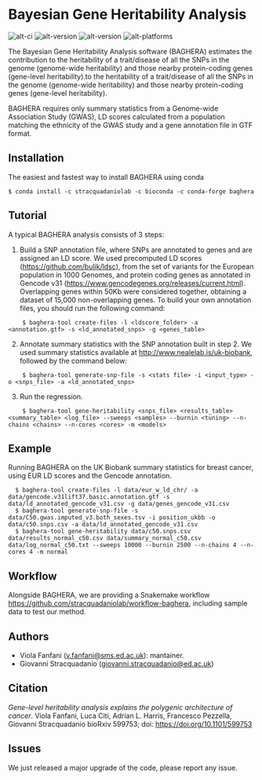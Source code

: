 # Bayesian Gene Heritability Analysis

![alt-ci](https://github.com/stracquadaniolab/baghera/workflows/release/badge.svg)
![alt-version](https://img.shields.io/github/v/tag/stracquadaniolab/baghera)
![alt-version](https://anaconda.org/stracquadaniolab/baghera/badges/version.svg)
![alt-platforms](https://anaconda.org/stracquadaniolab/baghera/badges/platforms.svg)


The Bayesian Gene Heritability Analysis software (BAGHERA) estimates the contribution
to the heritability of a trait/disease of all the SNPs in the genome (genome-wide heritability)
and those nearby protein-coding genes (gene-level heritability).to the heritability of
a trait/disease of all the SNPs in the genome (genome-wide heritability)
and those nearby protein-coding genes (gene-level heritability).

BAGHERA requires only summary statistics from a Genome-wide Association Study (GWAS),
LD scores calculated from a population matching the ethnicity of the GWAS study and
a gene annotation file in GTF format.

## Installation


The easiest and fastest way to install BAGHERA using conda

```
$ conda install -c stracquadaniolab -c bioconda -c conda-forge baghera
```

Tutorial
---------------

A typical BAGHERA analysis consists of 3 steps:

1. Build a SNP annotation file, where SNPs are annotated to genes and are
    assigned an LD score. We used precomputed LD scores
    (https://github.com/bulik/ldsc), from the set of variants for the European
    population in 1000 Genomes, and protein coding genes as annotated in Gencode
    v31 (https://www.gencodegenes.org/releases/current.html). Overlapping genes
    within 50Kb were considered together, obtaining a dataset of 15,000
    non-overlapping genes. To build your own annotation files, you should run
    the following command:

```
    $ baghera-tool create-files -l <ldscore_folder> -a <annotation.gtf> -s <ld_annotated_snps> -g <genes_table>
```

2. Annotate summary statistics with the SNP annotation built in step 2. We used summary statistics available at http://www.nealelab.is/uk-biobank, followed by the command below:

```
    $ baghera-tool generate-snp-file -s <stats file> -i <input_type> -o <snps_file> -a <ld_annotated_snps>
```

3. Run the regression.

```
    $ baghera-tool gene-heritability <snps_file> <results_table> <summary_table> <log_file> --sweeps <samples> --burnin <tuning> --n-chains <chains> --n-cores <cores> -m <models>
```


## Example


Running BAGHERA on the UK Biobank summary statistics for breast cancer, using
EUR LD scores and the Gencode annotation.
```
  $ baghera-tool create-files -l data/eur_w_ld_chr/ -a data/gencode.v31lift37.basic.annotation.gtf -s data/ld_annotated_gencode_v31.csv -g data/genes_gencode_v31.csv
  $ baghera-tool generate-snp-file -s data/C50.gwas.imputed_v3.both_sexes.tsv -i position_ukbb -o data/c50.snps.csv -a data/ld_annotated_gencode_v31.csv
  $ baghera-tool gene-heritability data/c50.snps.csv data/results_normal_c50.csv data/summary_normal_c50.csv data/log_normal_c50.txt --sweeps 10000 --burnin 2500 --n-chains 4 --n-cores 4 -m normal
```

## Workflow

Alongside BAGHERA, we are providing a Snakemake workflow https://github.com/stracquadaniolab/workflow-baghera, including sample data to test our method.

## Authors

- Viola Fanfani (v.fanfani@sms.ed.ac.uk): mantainer.
- Giovanni Stracquadanio (giovanni.stracquadanio@ed.ac.uk)

## Citation

_Gene-level heritability analysis explains the polygenic architecture of cancer_.
Viola Fanfani, Luca Citi, Adrian L. Harris, Francesco Pezzella, Giovanni Stracquadanio
bioRxiv 599753; doi: https://doi.org/10.1101/599753

## Issues
We just released a major upgrade of the code, please report any issue.
